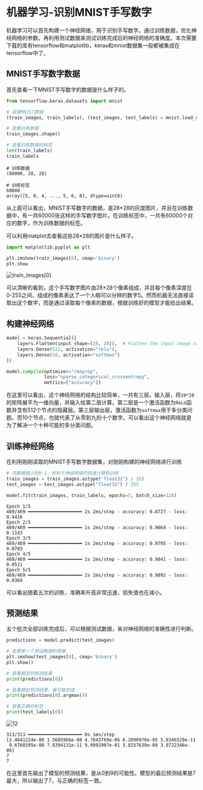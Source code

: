 # 机器学习-识别MNIST手写数字

机器学习可以首先构建一个神经网络，用于识别手写数字。通过训练数据，优化神经网络的参数。再利用测试数据来测试训练完成后的神经网络的准确度。本次需要下载的库有tensorflow和matplotlib，keras和mnist数据集一般都被集成在tensorflow中了。

## MNIST手写数字数据

首先查看一下MNIST手写数字的数据是什么样子的。

```python
from tensorflow.keras.datasets import mnist

# 读取MNIST数据
(train_images, train_labels), (test_images, test_labels) = mnist.load_data()

# 查看训练数据
train_images.shape()

# 查看训练数据的标签
len(train_labels)
train_labels
```

```
# 训练数据
(60000, 28, 28)

# 训练标签
60000
array([5, 0, 4, ..., 5, 6, 8], dtype=uint8)
```

从上面可以看出，MNIST手写数字的数据，是28*28的灰度图片，并且在训练数据中，有一共60000张这样的手写数字图片。在训练标签中，一共有60000个对应的数字，作为训练数据的标签。

可以利用matplot去查看这些28*28的图片是什么样子。

```python
import matplotlib.pyplot as plt

plt.imshow(train_images[0], cmap='binary')
plt.show
```

![train_images[0]](../img/43.png)

可以清晰的看到，这个手写数字图片由28*28个像素组成，并且每个像素深度在0-255之间，组成的像素表达了一个人眼可以分辨的数字5。然而机器无法直接读取出这个数字，而是通过读取每个像素的数据，根据训练好的模型才能给出结果。

## 构建神经网络

```python
model = keras.Sequential([
    layers.Flatten(input_shape=(28, 28)),  # Flatten the input image to a vector of size 784
    layers.Dense(512, activation="relu"),
    layers.Dense(10, activation="softmax")
])

model.compile(optimizer="rmsprop",
              loss="sparse_categorical_crossentropy",
              metrics=["accuracy"])
```

在这里可以看出，这个神经网络的结构比较简单，一共有三层。输入层，将`28*28`的矩阵展平为一维向量，并输入给第二层计算。第二层是一个激活函数为`ReLU`函数并含有512个节点的隐藏层。第三层输出层，激活函数为`softmax`用于多分类问题。而10个节点，也就代表了从零到九的十个数字。可以看出这个神经网络就是为了解决一个十种可能的多分类问题。

## 训练神经网络

在利用刚刚读取的MNIST手写数字数据集，对刚刚构建的神经网络进行训练

```python
# 将数据缩小到0-1，有利于神经网络的快速计算和训练
train_images = train_images.astype("float32") / 255
test_images = test_images.astype("float32") / 255

model.fit(train_images, train_labels, epochs=5, batch_size=128)
```

```
Epoch 1/5
469/469 ━━━━━━━━━━━━━━━━━━━━ 2s 2ms/step - accuracy: 0.8727 - loss: 0.4416
Epoch 2/5
469/469 ━━━━━━━━━━━━━━━━━━━━ 1s 2ms/step - accuracy: 0.9664 - loss: 0.1143
Epoch 3/5
469/469 ━━━━━━━━━━━━━━━━━━━━ 1s 2ms/step - accuracy: 0.9795 - loss: 0.0703
Epoch 4/5
469/469 ━━━━━━━━━━━━━━━━━━━━ 1s 2ms/step - accuracy: 0.9841 - loss: 0.0521
Epoch 5/5
469/469 ━━━━━━━━━━━━━━━━━━━━ 1s 2ms/step - accuracy: 0.9892 - loss: 0.0369
```

可以看出随着五次的训练，准确率升高非常迅速，损失值也在减小。

## 预测结果

五个批次全部训练完成后，可以根据测试数据，来对神经网络的准确性进行判断。

```python
predictions = model.predict(test_images)

# 查看第一个测试数据的图像
plt.imshow(test_images[0], cmap='binary')
plt.show()

# 查看模型的预测结果
print(predictions[0])

# 查看模型预测结果，最可能的值
print(predictions[0].argmax())

# 查看正确的标签
print(test_labels[0])
```

![12](../img/44.png)

```
313/313 ━━━━━━━━━━━━━━━━━━━━ 0s 1ms/step  
[2.4641224e-08 1.5685966e-08 4.7843769e-06 6.2090970e-05 5.8346529e-11
 9.6760395e-08 7.8394131e-11 9.9992907e-01 3.8257639e-08 3.8722346e-06]
7
7
```

在这里首先输出了模型的预测结果，是从0到9的可能性。模型的最后预测结果是7最大，所以输出了7，与正确的标签一致。